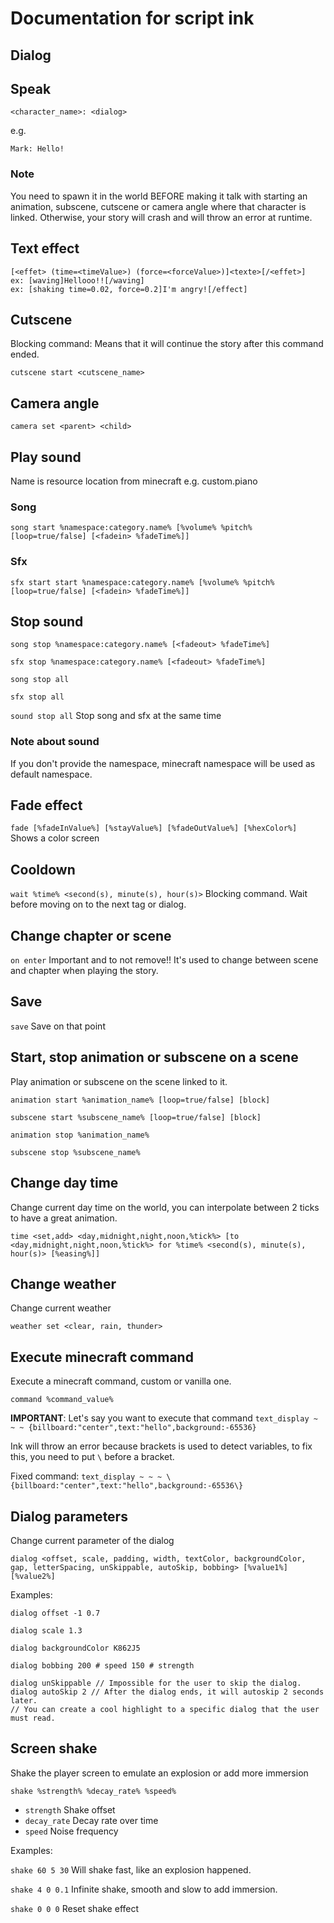 # Documentation for script ink

## Dialog

## Speak
``<character_name>: <dialog>``

e.g.

``Mark: Hello!``

### Note
You need to spawn it in the world BEFORE making it talk with starting an animation, subscene, cutscene or camera angle where that character is linked.
Otherwise, your story will crash and will throw an error at runtime.

## Text effect
```
[<effet> (time=<timeValue>) (force=<forceValue>)]<texte>[/<effet>]
ex: [waving]Hellooo!![/waving]
ex: [shaking time=0.02, force=0.2]I'm angry![/effect]
```

## Cutscene

Blocking command: Means that it will continue the story after this command ended.

``cutscene start <cutscene_name>``

## Camera angle

``camera set <parent> <child>``

## Play sound

Name is resource location from minecraft e.g. custom.piano

### Song

``song start %namespace:category.name% [%volume% %pitch% [loop=true/false] [<fadein> %fadeTime%]]``

### Sfx

``sfx start start %namespace:category.name% [%volume% %pitch% [loop=true/false] [<fadein> %fadeTime%]]``

## Stop sound

``song stop %namespace:category.name% [<fadeout> %fadeTime%]``

``sfx stop %namespace:category.name% [<fadeout> %fadeTime%]``

``song stop all``

``sfx stop all``

``sound stop all`` Stop song and sfx at the same time

### Note about sound

If you don't provide the namespace, minecraft namespace will be used as default namespace.

## Fade effect

``fade [%fadeInValue%] [%stayValue%] [%fadeOutValue%] [%hexColor%]``
Shows a color screen

## Cooldown

``wait %time% <second(s), minute(s), hour(s)>``
Blocking command. Wait before moving on to the next tag or dialog.

## Change chapter or scene

``on enter``
Important and to not remove!! It's used to change between scene and chapter when playing the story.

## Save

``save``
Save on that point

## Start, stop animation or subscene on a scene

Play animation or subscene on the scene linked to it.

``animation start %animation_name% [loop=true/false] [block]``

``subscene start %subscene_name% [loop=true/false] [block]``

``animation stop %animation_name%``

``subscene stop %subscene_name%``

## Change day time

Change current day time on the world, you can interpolate between 2 ticks to have a great animation.

``time <set,add> <day,midnight,night,noon,%tick%> [to <day,midnight,night,noon,%tick%> for %time% <second(s), minute(s), hour(s)> [%easing%]]``

## Change weather

Change current weather

``weather set <clear, rain, thunder>``

## Execute minecraft command

Execute a minecraft command, custom or vanilla one.

``command %command_value%``

**IMPORTANT**: Let's say you want to execute that command ``text_display ~ ~ ~ {billboard:"center",text:"hello",background:-65536}``

Ink will throw an error because brackets is used to detect variables, to fix this, you need to put ``\`` before a bracket.

Fixed command: ``text_display ~ ~ ~ \{billboard:"center",text:"hello",background:-65536\}``

## Dialog parameters

Change current parameter of the dialog

``dialog <offset, scale, padding, width, textColor, backgroundColor, gap, letterSpacing, unSkippable, autoSkip, bobbing> [%value1%] [%value2%]``

Examples:

``dialog offset -1 0.7``

``dialog scale 1.3``

``dialog backgroundColor K862J5``

``dialog bobbing 200 # speed 150 # strength``

```
dialog unSkippable // Impossible for the user to skip the dialog.
dialog autoSkip 2 // After the dialog ends, it will autoskip 2 seconds later.
// You can create a cool highlight to a specific dialog that the user must read.
```

## Screen shake

Shake the player screen to emulate an explosion or add more immersion

``shake %strength% %decay_rate% %speed%``

- ``strength`` Shake offset
- ``decay_rate`` Decay rate over time
- ``speed`` Noise frequency

Examples:

```shake 60 5 30```
Will shake fast, like an explosion happened.

```shake 4 0 0.1```
Infinite shake, smooth and slow to add immersion.

```shake 0 0 0```
Reset shake effect